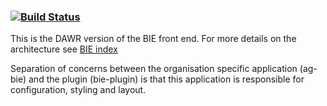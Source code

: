 ###    [![Build Status](https://travis-ci.org/ess-acppo/ag-bie.svg?branch=master)](https://travis-ci.org/AtlasOfLivingAustralia/ala-bie)

This is the DAWR version of the BIE front end.
For more details on the architecture see [BIE index](http://github.com/AtlasOfLivingAustralia/bie-index)

Separation of concerns between the organisation specific application (ag-bie) and the plugin (bie-plugin) is that
this application is responsible for configuration, styling and layout.
